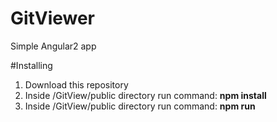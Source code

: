 # GitViewer
Simple Angular2 app

#Installing
1. Download this repository
2. Inside /GitView/public directory run command: **npm install**
3. Inside /GitView/public directory run command: **npm run**